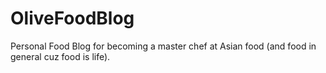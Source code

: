 # OliveFoodBlog
 Personal Food Blog for becoming a master chef at Asian food (and food in general cuz food is life).
